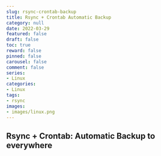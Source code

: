 ```yaml
---
slug: rsync-crontab-backup
title: Rsync + Crontab Automatic Backup
category: null
date: 2022-03-29
featured: false
draft: false
toc: true
reward: false
pinned: false
carousel: false
comment: false
series:
- Linux
categories:
- Linux
tags:
- rsync
images:
- images/linux.png
---
```


## Rsync + Crontab: Automatic Backup to everywhere